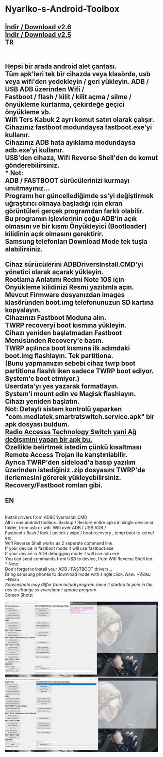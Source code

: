 # Nyarlko-s-Android-Toolbox
<a href="https://github.com/ny4rlk0/Android-Toolbox-ADB/releases/download/v2.6/Android_Toolbox@nyarlko_v2.6.zip">İndir / Download v2.6</a>
<br><a href="https://github.com/ny4rlk0/Android-Toolbox-ADB/releases/download/v2.5/Android_Toolbox@nyarlko_v2.5.zip">İndir / Download v2.5</a>
<br>TR
---------------
<br>Hepsi bir arada android alet çantası. 
<br>Tüm apk'leri tek bir cihazda veya klasörde, usb veya wifi'den yedekleyin / geri yükleyin. ADB / USB ADB üzerinden Wifi /
<br>Fastboot / flash / kilit / kilit açma / silme / önyükleme kurtarma, çekirdeğe geçici önyükleme vb.
<br>Wifi Ters Kabuk 2 ayrı komut satırı olarak çalışır.
<br>Cihazınız fastboot modundaysa fastboot.exe'yi kullanır.
<br>Cihazınız ADB hata ayıklama modundaysa adb.exe'yi kullanır.
<br>USB'den cihaza, Wifi Reverse Shell'den de komut gönderebilirsiniz.
<br>* Not:
<br>ADB / FASTBOOT sürücülerinizi kurmayı unutmayınız...
<br>Programı her güncellediğimde ss'yi değiştirmek uğraştırıcı olmaya başladığı için ekran görüntüleri gerçek programdan farklı olabilir.
<br>Bu programın işlevlerinin çoğu ADB'in açık olmasını ve bir kısmı Önyükleyici (Bootloader) kilidinin açık olmasını gerektirir.
<br>Samsung telefonları Download Mode tek tuşla alabilirsiniz.
<br>
<br>Cihaz sürücülerini ADBDriversInstall.CMD'yi yönetici olarak açarak yükleyin.
<br>Rootlama Anlatımı Redmi Note 10S için
<br>Önyükleme kilidinizi Resmi yazılımla açın.
<br>Mevcut Firmware dosyanızdan images klasöründen boot.img telefonunuzun SD kartına kopyalayın.
<br>Cihazınızı Fastboot Moduna alın.
<br>TWRP recoveryi boot kısmına yükleyin.
<br>Cihazı yeniden başlatmadan Fastboot Menüsünden Recovery'e basın.
<br>TWRP açılınca boot kısmına ilk adımdaki boot.img flashlayın. Tek partitiona. 
<br>(Bunu yapmamızın sebebi cihaz twrp boot partitiona flashlı iken sadece TWRP boot ediyor. System'e boot etmiyor.)
<br>Userdata'yı yes yazarak formatlayın.
<br>System'i mount edin ve Magisk flashlayın.
<br>Cihazı yeniden başlatın.
<br>Not: Detaylı sistem kontrolü yaparken "com.mediatek.smartratswitch.service.apk" bir apk dosyası buldum.
<br><a href="https://www.reddit.com/r/Xiaomi/comments/qkfiy4/comment/ii3vkzl/?utm_source=share&utm_medium=web2x&context=3">Radio Accesss Technology Switch yani Ağ değişimini yapan bir apk bu.</a> 
<br>Özellikle belirtmek istedim çünkü kısaltması Remote Access Trojan ile karıştırılabilir.
<br>Ayrıca TWRP'den sideload'a basıp yazılım üzerinden istediğiniz .zip dosyasını TWRP'de ilerlemesini görerek yükleyebilirsiniz. Recovery/Fastboot romları gibi.
<br>
<br>EN
---------------
<br>Install drivers from ADBDriverInstall.CMD
<br>All in one android toolbox. Backup / Restore entire apks in single device or folder, from usb or wifi. Wifi over ADB / USB ADB / <br>Fastboot / flash /  lock / unlock / wipe / boot recovery , temp boot to kernel etc.
<br>Wifi Reverse Shell works as 2 seperate command line.
<br>If your device in fastboot mode it will use fastboot.exe
<br>If your device in ADB debugging mode it will use adb.exe
<br>You can send commands from USB to device, from Wifi Reverse Shell too.
<br>* Note:
<br>Don't forget to install your ADB / FASTBOOT drivers...
<br>Bring samsung phones to download mode with single click. *New: ~Waku ~Waku
<br>Screenshots may differ from actual program since it started to pain in the ass to change ss everytime i update program. 
 <br>* Screen Shots:
<p align="center">
    <img src="10.jpg">
    <img src="20.jpg">

